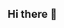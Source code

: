 ## Hi there 👋

<!--
**veagaa/veagaa** is a ✨ _special_ ✨ repository because its `README.md` (this file) appears on your GitHub profile.

Boas vindas ao meu perfil 💙💙

meu nome é vitor

estou estudando no alura
estou me desenvolvendo na linguagem javascript
Utilizo esse espaço para minha organização e compartilhamento dos meu projetos desenvolvidos

Você pode entrar em contato comigo 📫
vitorveaga@gmail.com

@vitorveaga
